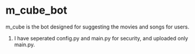 # m_cube_bot
m_cube is the bot designed for suggesting the movies and songs for users.


1. I have seperated config.py and main.py for security,
and uploaded only main.py.
